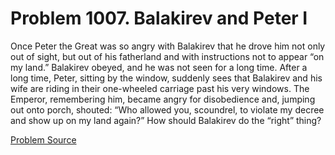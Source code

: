 # Problem 1007. Balakirev and Peter I 

Once Peter the Great was so angry with Balakirev that he drove him not only out of sight, but out of his fatherland and with instructions not to appear “on my land.” Balakirev obeyed, and he was not seen for a long time. After a long time, Peter, sitting by the window, suddenly sees that Balakirev and his wife are riding in their one-wheeled carriage past his very windows. The Emperor, remembering him, became angry for disobedience and, jumping out onto porch, shouted: “Who allowed you, scoundrel, to violate my decree and show up on my land again?” How should Balakirev do the “right” thing?

[Problem Source](https://www.trizland.ru/tasks/1766/)